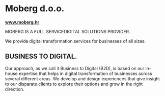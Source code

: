 # Moberg d.o.o.
**www.moberg.hr**

MOBERG IS A FULL SERVICEDIGITAL SOLUTIONS PROVIDER.

We provide digital transformation services for businesses of all sizes.

## BUSINESS TO DIGITAL. 
Our approach, as we call it Business to Digital (B2D), is based on our in-house expertise that helps in digital transformation of businesses across several different areas. We develop and design experiences that give insight to our disparate clients to explore their options and grow in the right direction.


<!--

**Here are some ideas to get you started:**

🙋‍♀️ A short introduction - what is your organization all about?
🌈 Contribution guidelines - how can the community get involved?
👩‍💻 Useful resources - where can the community find your docs? Is there anything else the community should know?
- https://hemingwayapp.com/
🍿 Fun facts - what does your team eat for breakfast?
🧙 Remember, you can do mighty things with the power of [Markdown](https://docs.github.com/github/writing-on-github/getting-started-with-writing-and-formatting-on-github/basic-writing-and-formatting-syntax)
-->
